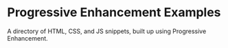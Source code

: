 # Progressive Enhancement Examples
A directory of HTML, CSS, and JS snippets, built up using Progressive Enhancement.
